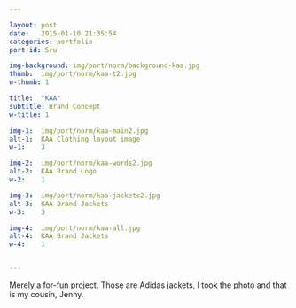```yaml
---

layout: post
date:   2015-01-10 21:35:54
categories: portfolio
port-id: 5ru

img-background: img/port/norm/background-kaa.jpg
thumb:	img/port/norm/kaa-t2.jpg
w-thumb: 1

title:  "KAA"
subtitle: Brand Concept
w-title: 1

img-1:	img/port/norm/kaa-main2.jpg
alt-1:	KAA Clothing layout image
w-1:	3

img-2:	img/port/norm/kaa-words2.jpg
alt-2:	KAA Brand Logo
w-2:	1

img-3:	img/port/norm/kaa-jackets2.jpg
alt-3:	KAA Brand Jackets
w-3:	3

img-4:	img/port/norm/kaa-all.jpg
alt-4:	KAA Brand Jackets
w-4:	1


---
```


Merely a for-fun project. Those are Adidas jackets, I took the photo and that is my cousin, Jenny.